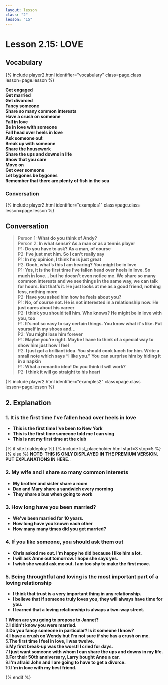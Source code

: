 ```yaml
---
layout: lesson
class: "2"
lesson: "15"
---
```



# Lesson 2.15: LOVE 


## Vocabulary 
{% include player2.html identifier="vocabulary" class=page.class lesson=page.lesson %}

**Get engaged**     
**Get married**      
**Get divorced**     
**Fancy someone**     
**Share so many common interests**     
**Have a crush on someone**     
**Fall in love**     
**Be in love with someone**     
**Fall head over heels in love**     
**Ask someone out**     
**Break up with someone**     
**Share the housework**     
**Share the ups and downs in life**     
**Show that you care**     
**Move on**      
**Get over someone**     
**Let bygones be bygones**     
**Remember that there are plenty of fish in the sea**     




### Conversation




{% include player2.html identifier="examples1" class=page.class lesson=page.lesson %}

## Conversation

> Person 1: **What do you think of Andy?**          
> Person 2: **In what sense? As a man or as a tennis player**       
> P1: **Do you have to ask? As a man, of course**       
> P2: **I’ve just met him. So I can’t really say**       
> P1: **In my opinion, I think he is just great**     
> P2: **Oooh, what’s this I am hearing? You might be in love**     
> P1: **Yes, it is the first time I’ve fallen head over      heels in love. So much in love… but he doesn’t even notice me. We share so many common interests and we see things in the same way, we can talk for hours. But that’s it. He just looks at me as a good friend, nothing less, nothing more**     
> P2: **Have you asked him how he feels about you?**     
> P1: **No, of course not. He is not interested in a      relationship now. He just cares about his career**     
> P2: **I think you should tell him. Who knows? He might be in love with you, too**     
> P1: **It’s not so easy to say certain things. You know what it's like. Put yourself in my shoes and...**     
> P2: **You might lose him forever**     
> P1: **Maybe you’re right. Maybe I have to think of a special way to show him just how I feel**     
> P2: **I just got a brilliant idea. You should cook lunch for him. Write a small note which says “I like you." You can surprise him by hiding it in a napkin**     
> P1: **What a romantic idea! Do you think it will work?**     
> P2: **I think it will go straight to his heart**

{% include player2.html identifier="examples2" class=page.class lesson=page.lesson %}
## 2. Explanation

### 1. It is the first time I've fallen head over heels in love


- **This is the first time I've been to New York**
- **This is the first time someone told me I can sing**
- **This is not my first time at the club**




{% if site.trialdeploy %}
  {% include list_placeholder.html start=3 stop=5 %}
  {% else %}
**NOTE: THIS IS ONLY DISPLAYED IN THE PREMIUM VERSION. PUT EXPLANATIONS IN HERE.**.

### 2. My wife and I share so many common interests
- **My brother and sister share a room**
- **Dan and Mary share a sandwich every morning**
- **They share a bus when going to work**

### 3. How long have you been married?

- **We've been married for 10 years.**
- **How long have you known each other**
- **How many many times did you get married?** 
### 4. If you like someone, you should ask them out
- **Chris asked me out. I'm happy he did because I like him a lot.**
- **I will ask Anne out tomorrow. I hope she says yes.**
- **I wish she would ask me out. I am too shy to make the first move.**

### 5. Being throughtful and loving is the most important part of a loving relationship
- **I think that trust is a very important thing in any relationship.**
- **I believe that if someone truly loves you, they will always have time for you.**
- **I learned that a loving relationship is always a two-way street.**


 
1 **When are you going to propose to Jannet?**    
2.**I didn't know you were married.**  
3.**Do you fancy someone in particular? Is it someone I know?**  
4.**I have a crush on Wendy but I'm not sure if she has a crush on me.**  
5.**The first time I feel in love, I was twelve.**  
6.**My first break-up was the worst! I cried for days.**  
7.**I just want someone with whom I can share the ups and downs in my life.**  
8.**For their 50th anniversary, Larry bought Anne a car.**  
9.**I'm afraid John and I are going to have to get a divorce.**  
10.**I'm in love with my best friend.**  

  {% endif %}